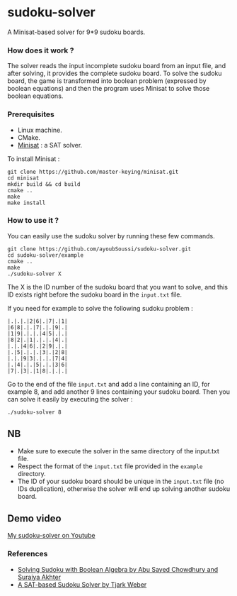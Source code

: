 # sudoku-solver
A Minisat-based solver for 9*9 sudoku boards.

### How does it work ?
The solver reads the input incomplete sudoku board from an input file, and after solving, it provides the complete sudoku board.
To solve the sudoku board, the game is transformed into boolean problem (expressed by boolean equations) and then the program uses Minisat to solve those boolean equations.

### Prerequisites
- Linux machine.
- CMake.
- [Minisat](http://minisat.se/) : a SAT solver.

To install Minisat :
```shell
git clone https://github.com/master-keying/minisat.git
cd minisat
mkdir build && cd build
cmake ..
make
make install
```

### How to use it ?
You can easily use the sudoku solver by running these few commands.
```shell
git clone https://github.com/ayoubSoussi/sudoku-solver.git
cd sudoku-solver/example
cmake ..
make
./sudoku-solver X
```
The X is the ID number of the sudoku board that you want to solve, and this ID exists right before the sudoku board in the ```input.txt``` file.

If you need for example to solve the following sudoku problem :
```shell
|.|.|.|2|6|.|7|.|1|
|6|8|.|.|7|.|.|9|.|
|1|9|.|.|.|4|5|.|.|
|8|2|.|1|.|.|.|4|.|
|.|.|4|6|.|2|9|.|.|
|.|5|.|.|.|3|.|2|8|
|.|.|9|3|.|.|.|7|4|
|.|4|.|.|5|.|.|3|6|
|7|.|3|.|1|8|.|.|.|
```
Go to the end of the file ```input.txt``` and add a line containing an ID, for example 8, and add another 9 lines containing your sudoku board.
Then you can solve it easily by executing the solver :
```shell
./sudoku-solver 8
```
## NB
- Make sure to execute the solver in the same directory of the input.txt file.
- Respect the format of the ```input.txt``` file provided in the ```example``` directory.
- The ID of your sudoku board should be unique in the ```input.txt``` file (no IDs duplication), otherwise the solver will end up solving another sudoku board.

## Demo video

[My sudoku-solver on Youtube](https://www.youtube.com/watch?v=GTE29LMTZjA)
### References
- [Solving Sudoku with Boolean Algebra by Abu Sayed Chowdhury and Suraiya Akhter](https://www.researchgate.net/publication/258652094_Solving_Sudoku_using_Boolean_Algebra)
- [A SAT-based Sudoku Solver by Tjark Weber](https://www.lri.fr/~conchon/PFA/PROJET/A_SAT-based_Sudoku_solver.pdf)
